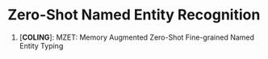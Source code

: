 # Zero-Shot Named Entity Recognition

1. [**COLING**]: MZET: Memory Augmented Zero-Shot Fine-grained Named Entity Typing